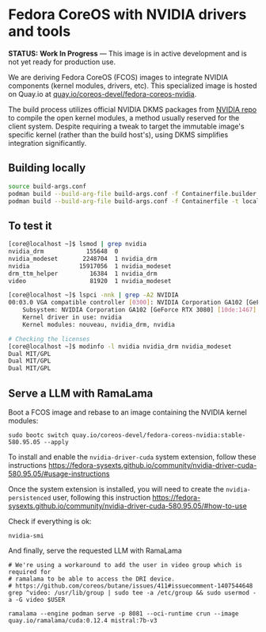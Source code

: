 # Fedora CoreOS with NVIDIA drivers and tools

**STATUS:** **Work In Progress** — This image is in active development and is not yet ready for production use.

We are deriving Fedora CoreOS (FCOS) images to integrate NVIDIA components (kernel modules, drivers, etc).
This specialized image is hosted on Quay.io at [quay.io/coreos-devel/fedora-coreos-nvidia](https://quay.io/repository/coreos-devel/fedora-coreos-nvidia?tab=tags).

The build process utilizes official NVIDIA DKMS packages from [NVIDIA repo](https://developer.download.nvidia.com/compute/cuda/repos/) to
compile the open kernel modules, a method usually reserved for the client system.
Despite requiring a tweak to target the immutable image's specific kernel (rather than the build host's), using DKMS simplifies integration significantly.

## Building locally
```bash
source build-args.conf
podman build --build-arg-file build-args.conf -f Containerfile.builder -t $BUILDER_IMAGE
podman build --build-arg-file build-args.conf -f Containerfile -t localhost/fedora-coreos-nvidia:testing-devel
```

## To test it
```bash
[core@localhost ~]$ lsmod | grep nvidia
nvidia_drm            155648  0
nvidia_modeset       2248704  1 nvidia_drm
nvidia              15917056  1 nvidia_modeset
drm_ttm_helper         16384  1 nvidia_drm
video                  81920  1 nvidia_modeset

[core@localhost ~]$ lspci -nnk | grep -A2 NVIDIA
00:03.0 VGA compatible controller [0300]: NVIDIA Corporation GA102 [GeForce RTX 3080] [10de:2206] (rev a1)
	Subsystem: NVIDIA Corporation GA102 [GeForce RTX 3080] [10de:1467]
	Kernel driver in use: nvidia
	Kernel modules: nouveau, nvidia_drm, nvidia

# Checking the licenses
[core@localhost ~]$ modinfo -l nvidia nvidia_drm nvidia_modeset
Dual MIT/GPL
Dual MIT/GPL
Dual MIT/GPL
```

## Serve a LLM with RamaLama

Boot a FCOS image and rebase to an image containing the NVIDIA kernel modules:
```
sudo bootc switch quay.io/coreos-devel/fedora-coreos-nvidia:stable-580.95.05 --apply
```

To install and enable the `nvidia-driver-cuda` system extension, follow these instructions https://fedora-sysexts.github.io/community/nvidia-driver-cuda-580.95.05/#usage-instructions

Once the system extension is installed, you will need to create the `nvidia-persistenced` user, following this instruction https://fedora-sysexts.github.io/community/nvidia-driver-cuda-580.95.05/#how-to-use


Check if everything is ok:
```
nvidia-smi
```

And finally, serve the requested LLM with RamaLama
```
# We're using a workaround to add the user in video group which is required for
# ramalama to be able to access the DRI device.
# https://github.com/coreos/butane/issues/411#issuecomment-1407544648
grep ^video: /usr/lib/group | sudo tee -a /etc/group && sudo usermod -a -G video $USER

ramalama --engine podman serve -p 8081 --oci-runtime crun --image quay.io/ramalama/cuda:0.12.4 mistral:7b-v3
```
